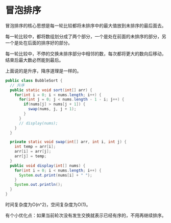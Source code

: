 # 冒泡排序

冒泡排序的核心思想是每一轮比较都将未排序中的最大值放到未排序的最后面去。

每一轮比较中，都将数组划分成了两个部分，一个是处在前面的未排序的部分，另一个是处在后面的排序好的部分。

每一轮比较中，不停的交换未排序部分中相邻的数，每次都将更大的数向后移动，结束后最大数必然能到最后。

上面说的是升序，降序道理是一样的。

```java
public class BubbleSort {
  // 升序
  public static void sort(int[] arr) {
    for(int i = 0; i < nums.length; i++) {
      for(int j = 0; j < nums.length - 1 - i; j++) {
        if(nums[j] > nums[j + 1]) {
          swap(nums, j, j + 1);
        }
      }
      // display(nums);
    }
  }

  private static void swap(int[] arr, int i, int j) {
    int temp = arr[i];
    arr[i] = arr[j];
    arr[j] = temp;
  }
  public void display(int[] nums) {
    for(int i = 0; i < nums.length; i++) {
      System.out.print(nums[i] + " ");
    }  
    System.out.println();
  }
}
```

时间复杂度为O(n^2)，空间复杂度为O(1)。

有个小优化点：如果当前轮次没有发生交换就表示已经有序的，不用再继续排序。

